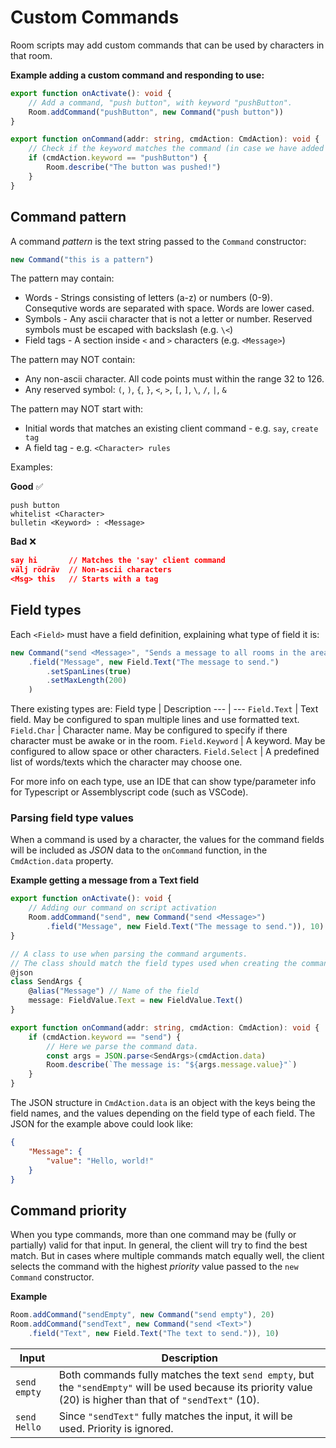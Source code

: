 # Custom Commands

Room scripts may add custom commands that can be used by characters in that room.

**Example adding a custom command and responding to use:**

```typescript
export function onActivate(): void {
	// Add a command, "push button", with keyword "pushButton".
	Room.addCommand("pushButton", new Command("push button"))
}

export function onCommand(addr: string, cmdAction: CmdAction): void {
	// Check if the keyword matches the command (in case we have added multiple commands).
	if (cmdAction.keyword == "pushButton") {
		Room.describe("The button was pushed!")
	}
}
```

## Command pattern
A command _pattern_ is the text string passed to the `Command` constructor:
```typescript
new Command("this is a pattern")
```

The pattern may contain:
* Words - Strings consisting of letters (a-z) or numbers (0-9). Consequtive words are separated with space. Words are lower cased.
* Symbols - Any ascii character that is not a letter or number. Reserved symbols must be escaped with backslash (e.g. `\<`)
* Field tags - A section inside `<` and `>` characters (e.g. `<Message>`)

The pattern may NOT contain:
* Any non-ascii character. All code points must within the range 32 to 126.
* Any reserved symbol: `(`, `)`, `{`, `}`, `<`, `>`, `[`, `]`, `\`, `/`, `|`, `&`

The pattern may NOT start with:
* Initial words that matches an existing client command - e.g. `say`, `create tag`
* A field tag - e.g. `<Character> rules`

Examples:

**Good** ✅
```text
push button
whitelist <Character>
bulletin <Keyword> : <Message>
```
**Bad** ❌
```json
say hi       // Matches the 'say' client command
välj rödräv  // Non-ascii characters
<Msg> this   // Starts with a tag
```


## Field types

Each `<Field>` must have a field definition, explaining what type of field it is:
```typescript
new Command("send <Message>", "Sends a message to all rooms in the area.")
	.field("Message", new Field.Text("The message to send.")
		.setSpanLines(true)
		.setMaxLength(200)
	)
```

There existing types are:
Field type | Description
--- | ---
`Field.Text`    | Text field. May be configured to span multiple lines and use formatted text.
`Field.Char`    | Character name. May be configured to specify if there character must be awake or in the room.
`Field.Keyword` | A keyword. May be configured to allow space or other characters.
`Field.Select`  | A predefined list of words/texts which the character may choose one.

For more info on each type, use an IDE that can show type/parameter info for Typescript or Assemblyscript code (such as VSCode).

### Parsing field type values

When a command is used by a character, the values for the command fields will be included as _JSON_ data to the `onCommand` function, in the `CmdAction.data` property.

**Example getting a message from a Text field**
```typescript
export function onActivate(): void {
	// Adding our command on script activation
	Room.addCommand("send", new Command("send <Message>")
		.field("Message", new Field.Text("The message to send.")), 10)
}

// A class to use when parsing the command arguments.
// The class should match the field types used when creating the command.
@json
class SendArgs {
	@alias("Message") // Name of the field
	message: FieldValue.Text = new FieldValue.Text()
}

export function onCommand(addr: string, cmdAction: CmdAction): void {
	if (cmdAction.keyword == "send") {
		// Here we parse the command data.
		const args = JSON.parse<SendArgs>(cmdAction.data)
		Room.describe(`The message is: "${args.message.value}"`)
	}
}
```

The JSON structure in `CmdAction.data` is an object with the keys being the
field names, and the values depending on the field type of each field. The JSON
for the example above could look like:
```json
{
	"Message": {
		"value": "Hello, world!"
	}
}
```


## Command priority

When you type commands, more than one command may be (fully or partially) valid for that input. In general, the client will try to find the best match. But in cases where multiple commands match equally well, the client selects the command with the highest _priority_ value passed to the `new Command` constructor.

**Example**
```typescript
Room.addCommand("sendEmpty", new Command("send empty"), 20)
Room.addCommand("sendText", new Command("send <Text>")
	.field("Text", new Field.Text("The text to send.")), 10)
```

Input | Description
--- | ---
`send empty` |  Both commands fully matches the text `send empty`, but the `"sendEmpty"` will be used because its priority value (20) is higher than that of `"sendText"` (10).
`send Hello` |  Since `"sendText"` fully matches the input, it will be used. Priority is ignored.
